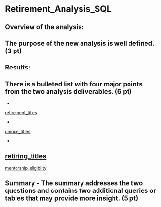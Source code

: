 # Retirement_Analysis_SQL

## Overview of the analysis:

## The purpose of the new analysis is well defined. (3 pt)


## Results:

## There is a bulleted list with four major points from the two analysis deliverables. (6 pt)
- 
[retirement_titles](Pewlett-Hackard-Analysis/retirement_titles.csv)

- 
[unique_titles](Pewlett-Hackard-Analysis/unique_titles.csv)

-

[retiring_titles](Pewlett-Hackard-Analysis/retiring_titles.csv)
-

[mentorship_eligibilty](Pewlett-Hackard-Analysis/mentorship_eligibilty.csv)

## Summary - The summary addresses the two questions and contains two additional queries or tables that may provide more insight. (5 pt)
